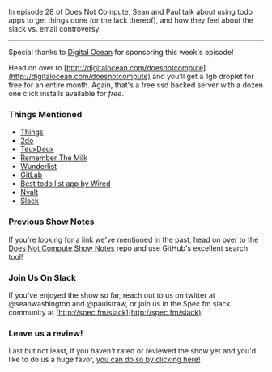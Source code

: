In episode 28 of Does Not Compute, Sean and Paul talk about using todo apps to get things done (or the lack thereof), and how they feel about the slack vs. email controversy.

---

Special thanks to [Digital Ocean](http://digitalocean.com/doesnotcompute) for sponsoring this week's episode!

Head on over to [http://digitalocean.com/doesnotcompute](http://digitalocean.com/doesnotcompute) and you'll get a 1gb droplet for free for an entire month. Again, that's a free ssd backed server with a dozen one click installs available for _free_.

### Things Mentioned

* [Things](https://culturedcode.com/things/)
* [2do](http://www.2doapp.com/)
* [TeuxDeux](https://teuxdeux.com/)
* [Remember The Milk](https://www.rememberthemilk.com/)
* [Wunderlist](https://www.wunderlist.com/)
* [GitLab](https://about.gitlab.com/)
* [Best todo list app by Wired](http://www.wired.com/2016/03/best-to-do-list-app/)
* [Nvalt](http://brettterpstra.com/projects/nvalt/)
* [Slack](https://slack.com/)

### Previous Show Notes

If you're looking for a link we've mentioned in the past, head on over to the [Does Not Compute Show Notes](https://github.com/seanwash/dnccast-show-notes) repo and use GitHub's excellent search tool!

### Join Us On Slack

If you've enjoyed the show so far, reach out to us on twitter at @seanwashington and @paulstraw, or join us in the Spec.fm slack community at [http://spec.fm/slack](http://spec.fm/slack)!

### Leave us a review!

Last but not least, if you haven't rated or reviewed the show yet and you'd like to do us a huge favor, [you can do so by clicking here!](https://itunes.apple.com/us/podcast/does-not-compute/id1048731980?mt=2)
